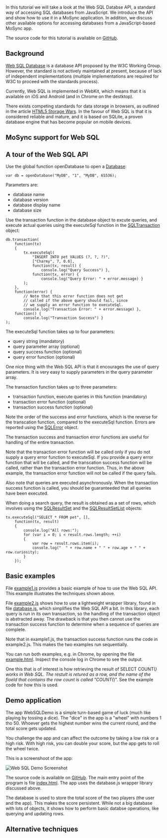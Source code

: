 <!-- # Using Web SQL in MoSync Apps  -->
<!-- C:\md>perl Markdown.pl C:\MoSyncProjects\MoSyncApps\WebSQLDemo\WebSQLTutorial.md > output.txt -->

<!--
<style type="text/css">
p>img {
  width: 550px;
}
</style>
-->

In this tutorial we will take a look at the Web SQL Databse API, a standard way of accessing SQL databases from JavaScript. We introduce the API and show how to use it in a MoSync application. In addition, we discuss other available options for accessing databases from a JavaScript-based MoSync app.

The source code for this tutorial is available on [GitHub](https://github.com/divineprog/MoSyncApps/tree/master/WebSQLDemo).

## Background

[Web SQL Database](http://www.w3.org/TR/webdatabase/) is a database API proposed by the W3C Working Group. However, the standard is not actively maintained at present, because of lack of independent implementations (multiple implementations are required for W3C to proceed with the standards process). 

Currently, Web SQL is implemented in WebKit, which means that it is available on iOS and Android (and in Chrome on the destktop).

There exists competing standards for data storage in browsers, as outlined in the article [HTML5 Storage Wars](http://csimms.botonomy.com/2011/05/html5-storage-wars-localstorage-vs-indexeddb-vs-web-sql.html). In the favour of Web SQL is that it is considered reliable and mature, and it is based on SQLite, a proven database engine that has become popular on mobile devices.

## MoSync support for Web SQL

## A tour of the Web SQL API

Use the global function openDatabase to open a [Database](http://www.mosync.com/files/imports/doxygen/latest/html5/database.md.html#Database):

    var db = openDatabase("MyDB", "1", "MyDB", 65536);

Parameters are:

* database name
* database version
* database display name
* database size

Use the transaction function in the database object to excute queries, and execute actual queries using the executeSql function in the [SQLTransaction](http://www.mosync.com/files/imports/doxygen/latest/html5/sqltransaction.md.html#SQLTransaction) object:

    db.transaction(
        function(tx)
        {
            tx.executeSql(
                "INSERT INTO pet VALUES (?, ?, ?)", 
                ["Charmy", 7, 0.6],
                function(tx, result) {
                    console.log("Query Success") },
                function(tx, error) {
                    console.log("Query Error: " + error.message) }
            );
        },
        function(error) {
            // Note that this error function does not get 
            // called if the above query should fail, since
            // we supply an error function to executeSql.
            console.log("Transaction Error: " + error.message) },
        function() {
            console.log("Transaction Success") }
    );

The executeSql function takes up to four parameters:

* query string (mandatory)
* query parameter array (optional)
* query success function (optional)
* query error function (optional)

One nice thing with the Web SQL API is that it encourages the use of query parameters. It is very easy to supply parameters in the query parameter array.

The transaction function takes up to three parameters:

* transaction function, execute queries in this function (mandatory)
* transaction error function (optional)
* transaction success function (optional)

Note the order of the success and error functions, which is the reverse for the transcation function, compared to the executeSql function. Errors are reported using the [SQLError](http://www.mosync.com/files/imports/doxygen/latest/html5/sqlerror.md.html#SQLError) object.

The transaction success and transaction error functions are useful for handling of the entire transaction.

Note that the transaction error function will be called only if you do not supply a query error function to executeSql. If you provide a query error function that will be called, and the transcation success function will be called, rather than the transaction error function. Thus, in the above example, the transaction error function will not be called if the query fails.

Also note that queries are executed asynchronously. When the transaction success function is called, you should be guaranteeded that all queries have been executed.

When doing a search query, the result is obtained as a set of rows, which involves using the [SQLResultSet](http://www.mosync.com/files/imports/doxygen/latest/html5/sqlresultset.md.html#SQLResultSet) and the [SQLResultSetList](http://www.mosync.com/files/imports/doxygen/latest/html5/sqlresultsetlist.md.html#SQLResultSetList) objects:

    tx.executeSql("SELECT * FROM pet", [],
        function(tx, result)
        {
            console.log("All rows:");
            for (var i = 0; i < result.rows.length; ++i)
            {
                var row = result.rows.item(i);
                console.log("  " + row.name + " " + row.age + " " + row.curiosity);
            }
        });

## Basic examples

File [example1.js](https://github.com/divineprog/MoSyncApps/blob/master/WebSQLDemo/LocalFiles/example1.js) provides a basic example of how to use the Web SQL API. This example illustrates the techniques shown above.

File [example2.js](https://github.com/divineprog/MoSyncApps/blob/master/WebSQLDemo/LocalFiles/example2.js) shows how to use a lightweight wrapper library, found in file [database.js](https://github.com/divineprog/MoSyncApps/blob/master/WebSQLDemo/LocalFiles/database.js), which simplifies the Web SQL API a bit. In this library, each query is run in its own transaction, so the handling of the transaction object is abstracted away. The drawback is that you then cannot use the transaction success function to determine when a sequence of queries are complete.

Note that in example1.js, the transaction success function runs the code in example2.js. This makes the two examples run sequentially.

You can run both examples, e.g. in Chrome, by opening the file [example.html](https://github.com/divineprog/MoSyncApps/blob/master/WebSQLDemo/LocalFiles/example.html). Inspect the console log in Chrome to see the output.

One this that is of interest is how retrieving the result of SELECT COUNT(*) works in Web SQL. The restult is retured as a row, and the name of the fioeld that contains the row count is called "COUNT(*)". See the example code for how this is used.

## Demo application

The app WebSQLDemo is a simple turn-based game of luck (much like playing by tossing a dice). The "dice" in the app is a "wheel" with numbers 1 tho 50. Whoever gets the highest number wins the current round, and the total score gets updated. 

You challenge the app and can affect the outcome by taking a low risk or a high risk. With high risk, you can double your score, but the app gets to roll the wheel twice.

This is a screenshoot of the app:

![Web SQL Demo Screenshot](https://raw.github.com/divineprog/MoSyncApps/master/WebSQLDemo/Tutorial/WebSQLDemo.png)

The source code is available on [GitHub](https://github.com/divineprog/MoSyncApps/tree/master/WebSQLDemo). The main entry point of the program is file [index.html](https://github.com/divineprog/MoSyncApps/blob/master/WebSQLDemo/LocalFiles/index.html). The app uses the database.js wrapper library discussed above.

The database is used to store the total score of the two players (the user and the app). This makes the score persistent. While not a big database with lots of objects, it shows how to perform basic databse operations, like querying and updating rows.

## Alternative techniques



